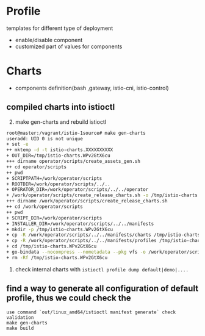 # Profile
templates for different type of deployment
- enable/disable component
- customized part of values for components
# Charts
- components definition(bash ,gateway, istio-cni, istio-control)
## compiled charts into istioctl
2. make gen-charts and rebuild istioctl
```sh
root@master:/vagrant/istio-1source# make gen-charts
useradd: UID 0 is not unique
+ set -e
++ mktemp -d -t istio-charts.XXXXXXXXXX
+ OUT_DIR=/tmp/istio-charts.WPv2GtX6cu
+++ dirname operator/scripts/create_assets_gen.sh
++ cd operator/scripts
++ pwd
+ SCRIPTPATH=/work/operator/scripts
+ ROOTDIR=/work/operator/scripts/../..
+ OPERATOR_DIR=/work/operator/scripts/../../operator
+ /work/operator/scripts/create_release_charts.sh -o /tmp/istio-charts.WPv2GtX6cu
+++ dirname /work/operator/scripts/create_release_charts.sh
++ cd /work/operator/scripts
++ pwd
+ SCRIPT_DIR=/work/operator/scripts
+ INSTALLER_DIR=/work/operator/scripts/../../manifests
+ mkdir -p /tmp/istio-charts.WPv2GtX6cu
+ cp -R /work/operator/scripts/../../manifests/charts /tmp/istio-charts.WPv2GtX6cu
+ cp -R /work/operator/scripts/../../manifests/profiles /tmp/istio-charts.WPv2GtX6cu
+ cd /tmp/istio-charts.WPv2GtX6cu
+ go-bindata --nocompress --nometadata --pkg vfs -o /work/operator/scripts/../../operator/pkg/vfs/assets.gen.go ./...
+ rm -Rf /tmp/istio-charts.WPv2GtX6cu
```
1. check internal charts with `istioctl profile dump default|demo|....`

## find a way to generate all configuration of default profile, thus we could check the 
```
use command `out/linux_amd64/istioctl manifest generate` check validation
make gen-charts 
make build
```